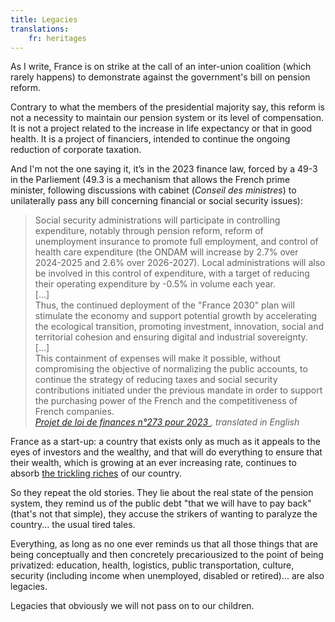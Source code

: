 ```yaml
---
title: Legacies
translations:
    fr: heritages
---
```


As I write, France is on strike at the call of an inter-union coalition (which rarely happens) to demonstrate against the government's bill on pension reform.

Contrary to what the members of the presidential majority say, this reform is not a necessity to maintain our pension system or its level of compensation. It is not a project related to the increase in life expectancy or that in good health. It is a project of financiers, intended to continue the ongoing reduction of corporate taxation.

And I'm not the one saying it, it’s in the 2023 finance law, forced by a 49-3 in the Parliement (49.3 is a mechanism that allows the French prime minister, following discussions with cabinet (<i lang="fr">Conseil des ministres</i>) to unilaterally pass any bill concerning financial or social security issues):

> Social security administrations will participate in controlling expenditure, notably through pension reform, reform of unemployment insurance to promote full employment, and control of health care expenditure (the ONDAM will increase by 2.7% over 2024-2025 and 2.6% over 2026-2027). Local administrations will also be involved in this control of expenditure, with a target of reducing their operating expenditure by -0.5% in volume each year.  
> […]  
> Thus, the continued deployment of the "France 2030" plan will stimulate the economy and support potential growth by accelerating the ecological transition, promoting investment, innovation, social and territorial cohesion and ensuring digital and industrial sovereignty.  
> […]  
> This containment of expenses will make it possible, without compromising the objective of normalizing the public accounts, to continue the strategy of reducing taxes and social security contributions initiated under the previous mandate in order to support the purchasing power of the French and the competitiveness of French companies.  
> <cite>[Projet de loi de finances n°273 pour 2023 ](https://www.assemblee-nationale.fr/dyn/16/textes/l16b0273_projet-loi), translated in English</cite>

France as a start-up: a country that exists only as much as it appeals to the eyes of investors and the wealthy, and that will do everything to ensure that their wealth, which is growing at an ever increasing rate, continues to absorb [the trickling riches](/notes/2020-01-trickle-down/) of our country.

So they repeat the old stories. They lie about the real state of the pension system, they remind us of the public debt "that we will have to pay back" (that's not that simple), they accuse the strikers of wanting to paralyze the country... the usual tired tales.

Everything, as long as no one ever reminds us that all those things that are being conceptually and then concretely precariousized to the point of being privatized: education, health, logistics, public transportation, culture, security (including income when unemployed, disabled or retired)... are also legacies.

Legacies that obviously we will not pass on to our children.
